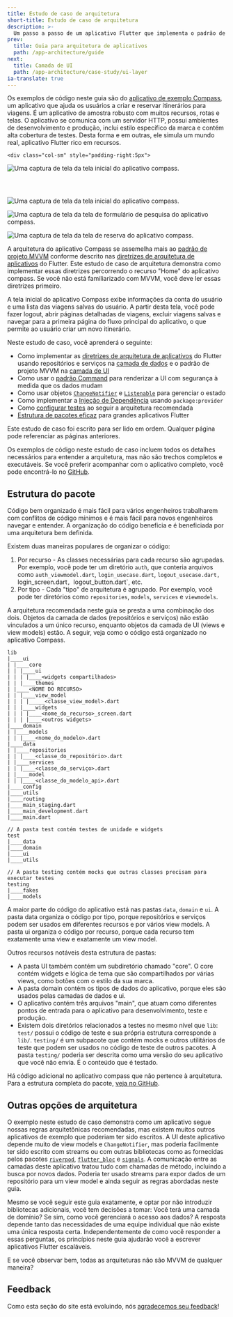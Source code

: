 ```yaml
---
title: Estudo de caso de arquitetura
short-title: Estudo de caso de arquitetura
description: >-
  Um passo a passo de um aplicativo Flutter que implementa o padrão de projeto MVVM.
prev:
  title: Guia para arquitetura de aplicativos
  path: /app-architecture/guide
next:
  title: Camada de UI
  path: /app-architecture/case-study/ui-layer
ia-translate: true
---
```


Os exemplos de código neste guia são do [aplicativo de exemplo Compass][],
um aplicativo que ajuda os usuários a criar e reservar itinerários para viagens.
É um aplicativo de amostra robusto com muitos recursos, rotas e telas.
O aplicativo se comunica com um servidor HTTP,
possui ambientes de desenvolvimento e produção,
inclui estilo específico da marca e contém alta cobertura de testes.
Desta forma e em outras, ele simula um mundo real,
aplicativo Flutter rico em recursos.

<div class="row" style="padding-bottom:30px;">

    <div class="col-sm" style="padding-right:5px">

![Uma captura de tela da tela inicial do aplicativo compass.](/assets/images/docs/app-architecture/case-study/splash_screen.png)
    </div>
    <div class="col-sm" style="padding-left:0;padding-right:5px;">

![Uma captura de tela da tela inicial do aplicativo compass.](/assets/images/docs/app-architecture/case-study/home_screen.png)
    </div>
    <div class="col-sm" style="padding-left:0;padding-right:5px;">

![Uma captura de tela da tela de formulário de pesquisa do aplicativo compass.](/assets/images/docs/app-architecture/case-study/search_form_screen.png)
    </div>
    <div class="col-sm" style="padding-left:0;">

![Uma captura de tela da tela de reserva do aplicativo compass.](/assets/images/docs/app-architecture/case-study/booking_screen.png)
    </div>
</div>

A arquitetura do aplicativo Compass se assemelha mais ao [padrão de projeto MVVM][]
conforme descrito nas [diretrizes de arquitetura de aplicativos][] do Flutter.
Este estudo de caso de arquitetura demonstra como
implementar essas diretrizes percorrendo
o recurso "Home" do aplicativo compass.
Se você não está familiarizado com MVVM, você deve ler essas diretrizes primeiro.

A tela inicial do aplicativo Compass exibe informações da conta do usuário e
uma lista das viagens salvas do usuário.
A partir desta tela, você pode fazer logout, abrir páginas detalhadas de viagens,
excluir viagens salvas e navegar para a primeira página do fluxo principal do aplicativo,
o que permite ao usuário criar um novo itinerário.

Neste estudo de caso, você aprenderá o seguinte:

*   Como implementar as [diretrizes de arquitetura de aplicativos][] do Flutter
    usando repositórios e serviços na [camada de dados][] e
    o padrão de projeto MVVM na [camada de UI][]
*   Como usar o [padrão Command][] para renderizar a UI com segurança à medida que os dados mudam
*   Como usar objetos [`ChangeNotifier`][] e [`Listenable`][] para gerenciar o estado
*   Como implementar a [Injeção de Dependência][] usando `package:provider`
*   Como [configurar testes][] ao seguir a arquitetura recomendada
*   [Estrutura de pacotes eficaz][] para grandes aplicativos Flutter

Este estudo de caso foi escrito para ser lido em ordem.
Qualquer página pode referenciar as páginas anteriores.

Os exemplos de código neste estudo de caso incluem todos os detalhes necessários para
entender a arquitetura, mas não são trechos completos e executáveis.
Se você preferir acompanhar com o aplicativo completo,
você pode encontrá-lo no [GitHub][].

## Estrutura do pacote

Código bem organizado é mais fácil para vários engenheiros trabalharem com
conflitos de código mínimos e é mais fácil para novos engenheiros
navegar e entender.
A organização do código beneficia e é beneficiada por uma arquitetura bem definida.

Existem duas maneiras populares de organizar o código:

1.  Por recurso - As classes necessárias para cada recurso são agrupadas. Por
    exemplo, você pode ter um diretório `auth`, que conteria arquivos
    como `auth_viewmodel.dart`, `login_usecase.dart`, `logout_usecase.dart,
    `login_screen.dart`, `logout_button.dart`, etc.
2.  Por tipo - Cada "tipo" de arquitetura é agrupado.
    Por exemplo, você pode ter diretórios como
    `repositories`, `models`, `services` e `viewmodels`.

A arquitetura recomendada neste guia se presta a
uma combinação dos dois.
Objetos da camada de dados (repositórios e serviços) não estão vinculados a um único recurso,
enquanto objetos da camada de UI (views e view models) estão.
A seguir, veja como o código está organizado no aplicativo Compass.

```plaintext
lib
|____ui
| |____core
| | |____ui
| | | |____<widgets compartilhados>
| | |____themes
| |____<NOME DO RECURSO>
| | |____view_model
| | | |_____<classe_view_model>.dart
| | |____widgets
| | | |____<nome_do_recurso>_screen.dart
| | | |____<outros widgets>
|____domain
| |____models
| | |____<nome_do_modelo>.dart
|____data
| |____repositories
| | |____<classe_do_repositório>.dart
| |____services
| | |____<classe_do_serviço>.dart
| |____model
| | |____<classe_do_modelo_api>.dart
|____config
|____utils
|____routing
|____main_staging.dart
|____main_development.dart
|____main.dart

// A pasta test contém testes de unidade e widgets
test
|____data
|____domain
|____ui
|____utils

// A pasta testing contém mocks que outras classes precisam para executar testes
testing
|____fakes
|____models
```

A maior parte do código do aplicativo está nas pastas
`data`, `domain` e `ui`.
A pasta data organiza o código por tipo,
porque repositórios e serviços podem ser usados em
diferentes recursos e por vários view models.
A pasta ui organiza o código por recurso,
porque cada recurso tem exatamente uma view e exatamente um view model.

Outros recursos notáveis ​​desta estrutura de pastas:

*   A pasta UI também contém um subdiretório chamado "core".
    O core contém widgets e lógica de tema que são compartilhados por várias views,
    como botões com o estilo da sua marca.
*   A pasta domain contém os tipos de dados do aplicativo, porque eles são
    usados pelas camadas de dados e ui.
*   O aplicativo contém três arquivos "main", que atuam como diferentes pontos de entrada para
    o aplicativo para desenvolvimento, teste e produção.
*   Existem dois diretórios relacionados a testes no mesmo nível que `lib`: `test/` possui
    o código de teste e sua própria estrutura corresponde a `lib/`. `testing/` é um
    subpacote que contém mocks e outros utilitários de teste que podem ser usados
    no código de teste de outros pacotes. A pasta `testing/` poderia ser descrita como uma
    versão do seu aplicativo que você não envia. É o conteúdo que é testado.

Há código adicional no aplicativo compass que não pertence à arquitetura.
Para a estrutura completa do pacote, [veja no GitHub][].

## Outras opções de arquitetura

O exemplo neste estudo de caso demonstra como um aplicativo segue nossas
regras arquitetônicas recomendadas, mas existem muitos outros aplicativos de exemplo que
poderiam ter sido escritos. A UI deste aplicativo depende muito de view models
e `ChangeNotifier`, mas poderia facilmente ter sido escrito
com streams ou com outras bibliotecas como as fornecidas pelos pacotes [`riverpod`][],
[`flutter_bloc`][] e [`signals`][].
A comunicação entre as camadas deste aplicativo tratou
tudo com chamadas de método, incluindo a busca por novos dados.
Poderia ter usado streams para expor dados de um repositório para
um view model e ainda seguir as regras abordadas neste guia.

Mesmo se você seguir este guia exatamente,
e optar por não introduzir bibliotecas adicionais, você tem decisões a tomar:
Você terá uma camada de domínio?
Se sim, como você gerenciará o acesso aos dados?
A resposta depende tanto das necessidades de uma equipe individual que
não existe uma única resposta certa.
Independentemente de como você responder a essas perguntas,
os princípios neste guia ajudarão você a escrever aplicativos Flutter escaláveis.

E se você observar bem, todas as arquiteturas não são MVVM de qualquer maneira?

[aplicativo de exemplo Compass]: https://github.com/flutter/samples/tree/main/compass_app
[padrão de projeto MVVM]: https://en.wikipedia.org/wiki/Model%E2%80%93view%E2%80%93viewmodel
[diretrizes de arquitetura de aplicativos]: /app-architecture/guide
[camada de dados]: /app-architecture/case-study/data-layer
[camada de UI]: /app-architecture/case-study/ui-layer
[padrão Command]: /app-architecture/case-study/ui-layer#command-objects
[`ChangeNotifier`]: {{site.api}}/flutter/foundation/ChangeNotifier-class.html
[`Listenable`]: {{site.api}}/flutter/foundation/Listenable-class.html
[Injeção de Dependência]: /app-architecture/case-study/dependency-injection
[configurar testes]: /app-architecture/case-study/testing
[veja no GitHub]: https://github.com/flutter/samples/tree/main/compass_app
[GitHub]: https://github.com/flutter/samples/tree/main/compass_app
[`riverpod`]: {{site.pub-pkg}}/riverpod
[`flutter_bloc`]: {{site.pub-pkg}}/flutter_bloc
[`signals`]: {{site.pub-pkg}}/signals
[Estrutura de pacotes eficaz]: /app-architecture/case-study#package-structure

## Feedback

Como esta seção do site está evoluindo,
nós [agradecemos seu feedback][]!

[agradecemos seu feedback]: https://google.qualtrics.com/jfe/form/SV_4T0XuR9Ts29acw6?page="case-study/index"
